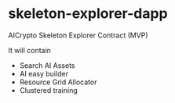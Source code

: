 # skeleton-explorer-dapp
AICrypto Skeleton Explorer Contract (MVP)

It will contain
- Search AI Assets
- AI easy builder
- Resource Grid Allocator
- Clustered training
